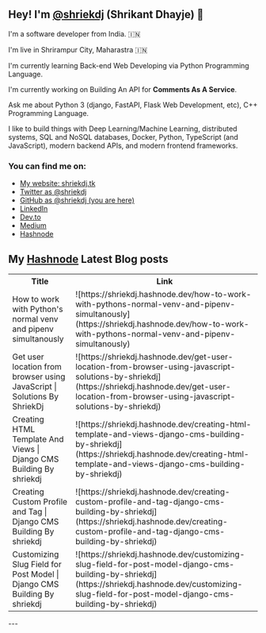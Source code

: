 ## Hey! I'm [@shriekdj](https://twitter.com/shriekdj) (Shrikant Dhayje) 👋

I'm a software developer from India. :india:

I'm live in Shrirampur City, Maharastra :india:

I'm currently learning Back-end Web Developing via Python Programming Language.

I'm currently working on Building An API for **Comments As A Service**.

Ask me about Python 3 (django, FastAPI, Flask Web Development, etc), C++ Programming Language.

I like to build things with Deep Learning/Machine Learning, distributed systems, SQL and NoSQL databases, Docker, Python, TypeScript (and JavaScript), modern backend APIs, and modern frontend frameworks.

### You can find me on:

* [My website: shriekdj.tk](https://shriekdj.tk/)
* [Twitter as @shriekdj](https://twitter.com/shriekdj)
* [GitHub as @shriekdj (you are here)](https://github.com/shriekdj)
* [LinkedIn](https://www.linkedin.com/in/shriekdj/)
* [Dev.to](https://dev.to/shriekdj)
* [Medium](https://shriekdj.medium.com/)
* [Hashnode](https://shriekdj.hashnode.dev)


<!--
**shriekdj/shriekdj** is a ✨ _special_ ✨ repository because its `README.md` (this file) appears on your GitHub profile.

Here are some ideas to get you started:

- 🔭 I’m currently working on ...
- 🌱 I’m currently learning ...
- 👯 I’m looking to collaborate on ...
- 🤔 I’m looking for help with ...
- 💬 Ask me about ...
- 📫 How to reach me: ...
- 😄 Pronouns: ...
- ⚡ Fun fact: ...
-->

## My [Hashnode](https://shriekdj.hashnode.dev/) Latest Blog posts
<table>
  <tr><th>Title</th><th>Link</th></tr>
  <!-- BLOG-POST-LIST:START --><tr><td>How to work with Python&#39;s normal venv and pipenv simultanously</td><td>![https://shriekdj.hashnode.dev/how-to-work-with-pythons-normal-venv-and-pipenv-simultanously](https://shriekdj.hashnode.dev/how-to-work-with-pythons-normal-venv-and-pipenv-simultanously)</td></tr><tr><td>Get user location from browser using JavaScript | Solutions By ShriekDj</td><td>![https://shriekdj.hashnode.dev/get-user-location-from-browser-using-javascript-solutions-by-shriekdj](https://shriekdj.hashnode.dev/get-user-location-from-browser-using-javascript-solutions-by-shriekdj)</td></tr><tr><td>Creating HTML Template And Views | Django CMS Building By shriekdj</td><td>![https://shriekdj.hashnode.dev/creating-html-template-and-views-django-cms-building-by-shriekdj](https://shriekdj.hashnode.dev/creating-html-template-and-views-django-cms-building-by-shriekdj)</td></tr><tr><td>Creating Custom Profile and Tag | Django CMS Building By shriekdj</td><td>![https://shriekdj.hashnode.dev/creating-custom-profile-and-tag-django-cms-building-by-shriekdj](https://shriekdj.hashnode.dev/creating-custom-profile-and-tag-django-cms-building-by-shriekdj)</td></tr><tr><td>Customizing Slug Field for Post Model | Django CMS Building By shriekdj</td><td>![https://shriekdj.hashnode.dev/customizing-slug-field-for-post-model-django-cms-building-by-shriekdj](https://shriekdj.hashnode.dev/customizing-slug-field-for-post-model-django-cms-building-by-shriekdj)</td></tr><!-- BLOG-POST-LIST:END -->
</table>
---

